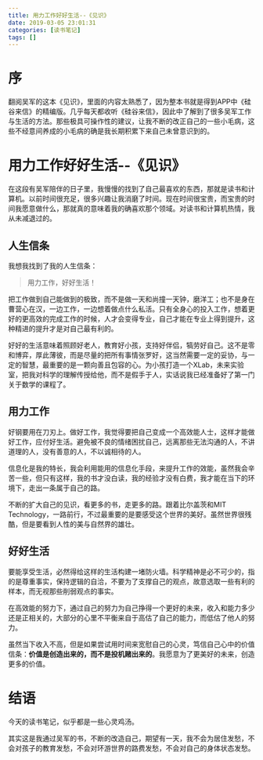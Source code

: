 ```yaml
---
title: 用力工作好好生活--《见识》
date: 2019-03-05 23:01:31
categories: [读书笔记]
tags: [] 
---
```

# 序

翻阅吴军的这本《见识》，里面的内容太熟悉了，因为整本书就是得到APP中《硅谷来信》的精编版。几乎每天都收听《硅谷来信》，因此中了解到了很多吴军工作与生活的方法。那些极具可操作性的建议，让我不断的改正自己的一些小毛病，这些不经意间养成的小毛病的确是我长期积累下来自己未曾意识到的。

<!-- more -->

# 用力工作好好生活--《见识》

在这段有吴军陪伴的日子里，我慢慢的找到了自己最喜欢的东西，那就是读书和计算机。以前时间很充足，很多兴趣让我消磨了时间。现在时间很宝贵，而宝贵的时间我愿意做什么，那就真的意味着我的确喜欢那个领域。对读书和计算机热情，我从未减退过的。

## 人生信条
我想我找到了我的人生信条：
> 用力工作，好好生活！

把工作做到自己能做到的极致，而不是做一天和尚撞一天钟，磨洋工；也不是身在曹营心在汉，一边工作，一边想着做点什么私活。只有全身心的投入工作，想着更好的更高效的完成工作的时候，人才会变得专业，自己才能在专业上得到提升，这种精进的提升才是对自己最有利的。

好好的生活意味着照顾好老人，教育好小孩，支持好伴侣，犒劳好自己。这不是零和博弈，厚此薄彼，而是尽量的把所有事情张罗好，这当然需要一定的妥协，与一定的智慧，最重要的是一颗向善且包容的心。为小孩打造一个XLab，未来实验室，把我对科学的理解传授给他，而不是假手于人，实话说我已经准备好了第一门关于数学的课程了。

## 用力工作

好钢要用在刀刃上。做好工作，我觉得要把自己变成一个高效能人士，这样才能做好工作，应付好生活。避免被不良的情绪困扰自己，远离那些无法沟通的人，不讲道理的人，没有善意的人，不以诚相待的人。

信息化是我的特长，我会利用能用的信息化手段，来提升工作的效能，虽然我会辛苦一些，但只有这样，我的书才没白读，我的经验才没有白费，我才能在当下的环境下，走出一条属于自己的路。

不断的扩大自己的见识，看更多的书，走更多的路。跟着比尔盖茨和MIT Technology，一路前行，不过最重要的是要感受这个世界的美好。虽然世界很残酷，但是要看到人性的美与自然界的雄壮。

## 好好生活

要能享受生活，必然得给这样的生活构建一堵防火墙。科学精神是必不可少的，指的是尊重事实，保持逻辑的自洽，不要为了支撑自己的观点，故意选取一些有利的样本，而无视那些削弱观点的事实。

在高效能的努力下，通过自己的努力为自己挣得一个更好的未来，收入和能力多少还是正相关的，大部分的心里不平衡来自于高估了自己的能力，而低估了他人的努力。

虽然当下收入不高，但是如果尝试用时间来宽慰自己的心灵，笃信自己心中的价值信条：**价值是创造出来的，而不是投机赌出来的**。我愿意为了更美好的未来，创造更多的价值。

# 结语

今天的读书笔记，似乎都是一些心灵鸡汤。

其实这是我通过吴军的书，不断的改造自己，期望有一天，我不会为居住发愁，不会对孩子的教育发愁，不会对环游世界的路费发愁，不会对自己的身体状态发愁。
